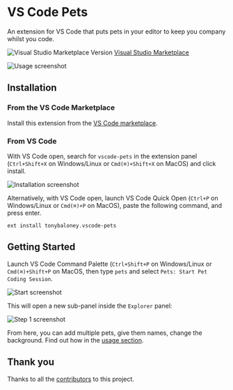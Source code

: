 # VS Code Pets

An extension for VS Code that puts pets in your editor to keep you company whilst you code.

![Visual Studio Marketplace Version](https://img.shields.io/visual-studio-marketplace/v/tonybaloney.vscode-pets?logo=visual-studio)
[Visual Studio Marketplace](https://marketplace.visualstudio.com/items?itemName=tonybaloney.vscode-pets&WT.mc_id=python-17801-anthonyshaw)

![Usage screenshot](source/_static/screenshot.gif)

## Installation

### From the VS Code Marketplace

Install this extension from the [VS Code marketplace](https://marketplace.visualstudio.com/items?itemName=tonybaloney.vscode-pets&WT.mc_id=python-17801-anthonyshaw).

### From VS Code

With VS Code open, search for `vscode-pets` in the extension panel (`Ctrl+Shift+X` on Windows/Linux or `Cmd(⌘)+Shift+X` on MacOS) and click install.

![Installation screenshot](source/_static/install.png)

Alternatively, with VS Code open, launch VS Code Quick Open (`Ctrl+P` on Windows/Linux or `Cmd(⌘)+P` on MacOS), paste the following command, and press enter.

`ext install tonybaloney.vscode-pets`

## Getting Started

Launch VS Code Command Palette (`Ctrl+Shift+P` on Windows/Linux or `Cmd(⌘)+Shift+P` on MacOS, then type `pets` and select `Pets: Start Pet Coding Session`.

![Start screenshot](source/_static/start_pet_coding.png)

This will open a new sub-panel inside the `Explorer` panel:

![Step 1 screenshot](source/_static/pet-in-default-explorer.png)

From here, you can add multiple pets, give them names, change the background. Find out how in the [usage section](usage.md).

## Thank you

Thanks to all the [contributors](https://github.com/tonybaloney/vscode-pets/graphs/contributors) to this project.
